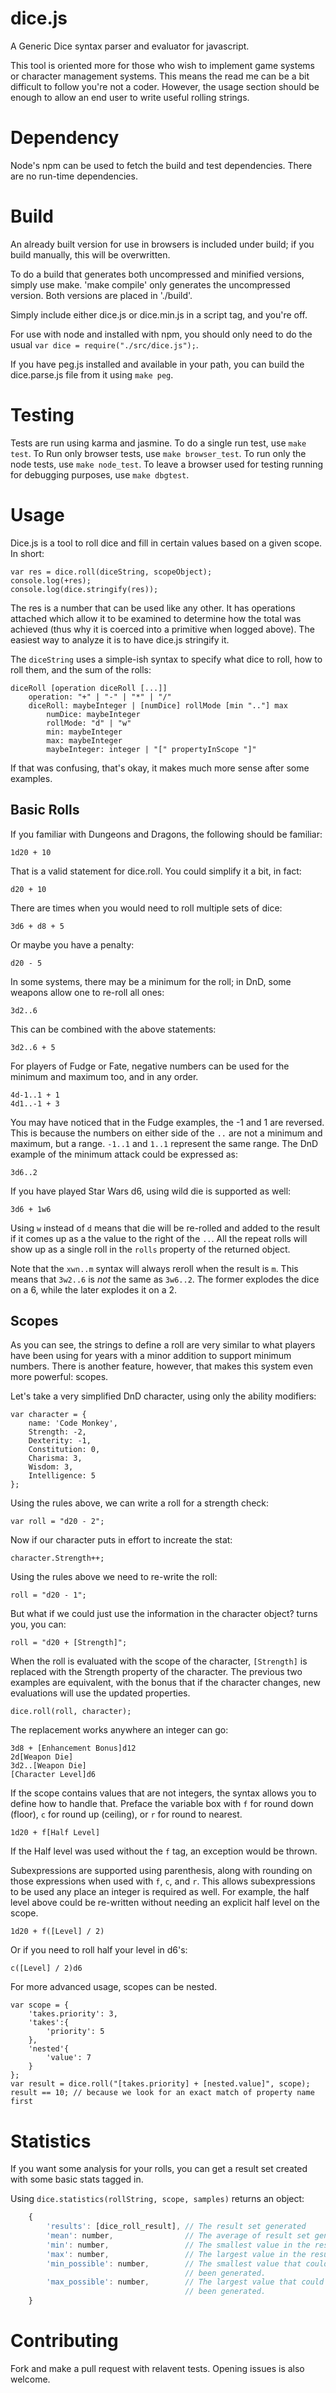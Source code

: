 dice.js
=======

A Generic Dice syntax parser and evaluator for javascript.

This tool is oriented more for those who wish to implement game systems or
character management systems. This means the read me can be a bit difficult
to follow you're not a coder. However, the usage section should be enough
to allow an end user to write useful rolling strings.

Dependency
==========

Node's npm can be used to fetch the build and test dependencies. There are
no run-time dependencies.

Build
=====

An already built version for use in browsers is included under build; if
you build manually, this will be overwritten.

To do a build that generates both uncompressed and minified versions,
simply use make. 'make compile' only generates the uncompressed version.
Both versions are placed in './build'.

Simply include either dice.js or dice.min.js in a script tag, and you're
off.

For use with node and installed with npm, you should only need to do the usual
`var dice = require("./src/dice.js");`.

If you have peg.js installed and available in your path, you can build
the dice.parse.js file from it using `make peg`.

Testing
=======

Tests are run using karma and jasmine. To do a single run test, use
`make test`. To Run only browser tests, use `make browser_test`. To
run only the node tests, use `make node_test`. To leave a browser used
for testing running for debugging purposes, use `make dbgtest`.

Usage
=====

Dice.js is a tool to roll dice and fill in certain values based on a given
scope. In short:

    var res = dice.roll(diceString, scopeObject);
    console.log(+res);
    console.log(dice.stringify(res));

The res is a number that can be used like any other. It has operations
attached which allow it to be examined to determine how the total was
achieved (thus why it is coerced into a primitive when logged above).
The easiest way to analyze it is to have dice.js stringify it.

The `diceString` uses a simple-ish syntax to specify what dice to roll, how
to roll them, and the sum of the rolls:

    diceRoll [operation diceRoll [...]]
        operation: "+" | "-" | "*" | "/"
        diceRoll: maybeInteger | [numDice] rollMode [min ".."] max
            numDice: maybeInteger
            rollMode: "d" | "w"
            min: maybeInteger
            max: maybeInteger
            maybeInteger: integer | "[" propertyInScope "]"

If that was confusing, that's okay, it makes much more sense after some
examples.

Basic Rolls
-----------

If you familiar with Dungeons and Dragons, the following should be
familiar:

    1d20 + 10

That is a valid statement for dice.roll. You could simplify it a bit, in
fact:

    d20 + 10

There are times when you would need to roll multiple sets of dice:

    3d6 + d8 + 5

Or maybe you have a penalty:

    d20 - 5

In some systems, there may be a minimum for the roll; in DnD, some weapons
allow one to re-roll all ones:

    3d2..6

This can be combined with the above statements:

    3d2..6 + 5
    
For players of Fudge or Fate, negative numbers can be used for the 
minimum and maximum too, and in any order.

    4d-1..1 + 1
    4d1..-1 + 3
    
You may have noticed that in the Fudge examples, the -1 and 1 are reversed.
This is because the numbers on either side of the `..` are not a minimum
and maximum, but a range. `-1..1` and `1..1` represent the same range. The
DnD example of the minimum attack could be expressed as:

    3d6..2


If you have played Star Wars d6, using wild die is supported as well:

    3d6 + 1w6

Using `w` instead of `d` means that die will be re-rolled and added to the
result if it comes up as a the value to the right of the `..`. All the
repeat rolls will show up as a single roll in the `rolls` property of the returned object.

Note that the `xwn..m` syntax will always reroll when the result is `m`. This means that `3w2..6` is *not* the same as `3w6..2`. The former explodes the
dice on a 6, while the later explodes it on a 2.

Scopes
------

As you can see, the strings to define a roll are very similar to what
players have been using for years with a minor addition to support minimum
numbers. There is another feature, however, that makes this system even more
powerful: scopes.

Let's take a very simplified DnD character, using only the ability
modifiers:

    var character = {
        name: 'Code Monkey',
        Strength: -2,
        Dexterity: -1,
        Constitution: 0,
        Charisma: 3,
        Wisdom: 3,
        Intelligence: 5
    };

Using the rules above, we can write a roll for a strength check:

    var roll = "d20 - 2";

Now if our character puts in effort to increate the stat:

    character.Strength++;

Using the rules above we need to re-write the roll:

    roll = "d20 - 1";

But what if we could just use the information in the character object?
turns you, you can:

    roll = "d20 + [Strength]";

When the roll is evaluated with the scope of the character, `[Strength]` is
replaced with the Strength property of the character. The previous two
examples are equivalent, with the bonus that if the character changes, new
evaluations will use the updated properties.

    dice.roll(roll, character);

The replacement works anywhere an integer can go:

    3d8 + [Enhancement Bonus]d12
    2d[Weapon Die]
    3d2..[Weapon Die]
    [Character Level]d6

If the scope contains values that are not integers, the syntax allows you
to define how to handle that. Preface the variable box with `f` for round
down (floor), `c` for round up (ceiling), or `r` for round to nearest.

    1d20 + f[Half Level]

If the Half level was used without the `f` tag, an exception would be
thrown.

Subexpressions are supported using parenthesis, along with rounding on
those expressions when used with `f`, `c`, and `r`. This allows
subexpressions to be used any place an integer is required as well. For
example, the half level above could be re-written without needing an
explicit half level on the scope.

    1d20 + f([Level] / 2)

Or if you need to roll half your level in d6's:

    c([Level] / 2)d6

For more advanced usage, scopes can be nested.

    var scope = {
        'takes.priority': 3,
        'takes':{
            'priority': 5
        },
        'nested'{
            'value': 7
        }
    };
    var result = dice.roll("[takes.priority] + [nested.value]", scope);
    result == 10; // because we look for an exact match of property name first

Statistics
==========

If you want some analysis for your rolls, you can get a result set created with
some basic stats tagged in.

Using `dice.statistics(rollString, scope, samples)` returns an object:

```javascript
    {
        'results': [dice_roll_result], // The result set generated
        'mean': number,                // The average of result set generated
        'min': number,                 // The smallest value in the result set
        'max': number,                 // The largest value in the result set
        'min_possible': number,        // The smallest value that could have
                                       // been generated.
        'max_possible': number,        // The largest value that could have
                                       // been generated.
    }
```

Contributing
============

Fork and make a pull request with relavent tests. Opening issues is also
welcome.

